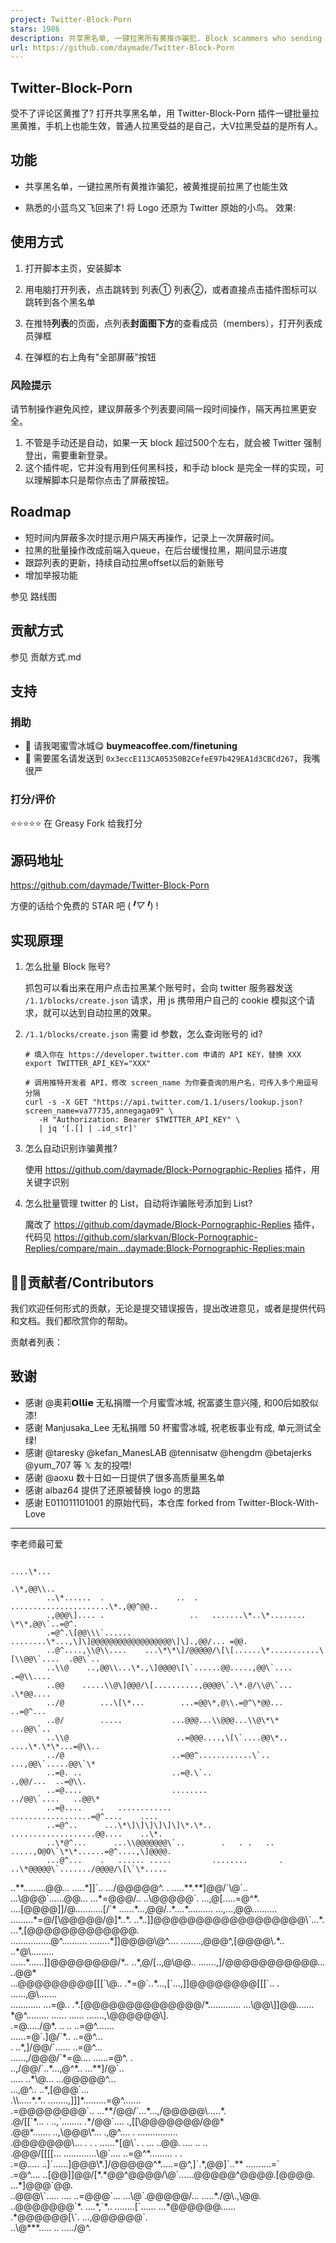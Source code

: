 ```yaml
---
project: Twitter-Block-Porn
stars: 1986
description: 共享黑名单, 一键拉黑所有黄推诈骗犯. Block scammers who sending fake porn comments, and help you improve your experience using Twitter.
url: https://github.com/daymade/Twitter-Block-Porn
---
```


Twitter-Block-Porn
------------------

受不了评论区黄推了? 打开共享黑名单，用 Twitter-Block-Porn 插件一键批量拉黑黄推，手机上也能生效，普通人拉黑受益的是自己，大V拉黑受益的是所有人。

功能
--

-   共享黑名单，一键拉黑所有黄推诈骗犯，被黄推提前拉黑了也能生效
    
-   熟悉的小蓝鸟又飞回来了! 将 Logo 还原为 Twitter 原始的小鸟。 效果:
    

使用方式
----

1.  打开脚本主页，安装脚本
    
2.  用电脑打开列表，点击跳转到 列表① 列表②，或者直接点击插件图标可以跳转到各个黑名单
    
3.  在推特**列表**的页面，点列表**封面图下方**的查看成员（members），打开列表成员弹框
    
4.  在弹框的右上角有"全部屏蔽"按钮
    

### 风险提示

请节制操作避免风控，建议屏蔽多个列表要间隔一段时间操作，隔天再拉黑更安全。

1.  不管是手动还是自动，如果一天 block 超过500个左右，就会被 Twitter 强制登出，需要重新登录。
2.  这个插件呢，它并没有用到任何黑科技，和手动 block 是完全一样的实现，可以理解脚本只是帮你点击了屏蔽按钮。

Roadmap
-------

-   短时间内屏蔽多次时提示用户隔天再操作，记录上一次屏蔽时间。
-   拉黑的批量操作改成前端入queue，在后台缓慢拉黑，期间显示进度
-   跟踪列表的更新，持续自动拉黑offset以后的新账号
-   增加举报功能

参见 路线图

贡献方式
----

参见 贡献方式.md

支持
--

### 捐助

-   💝 请我喝蜜雪冰城😋 **buymeacoffee.com/finetuning**
-   👤 需要匿名请发送到 `0x3eccE113CA05350B2CefeE97b429EA1d3CBCd267`，我嘴很严

### 打分/评价

⭐⭐⭐⭐⭐ 在 Greasy Fork 给我打分

源码地址
----

https://github.com/daymade/Twitter-Block-Porn

方便的话给个免费的 STAR 吧 (_╹▽╹_) !

实现原理
----

1.  怎么批量 Block 账号?
    
    抓包可以看出来在用户点击拉黑某个账号时，会向 twitter 服务器发送 `/1.1/blocks/create.json` 请求，用 js 携带用户自己的 cookie 模拟这个请求，就可以达到自动拉黑的效果。
    
2.  `/1.1/blocks/create.json` 需要 id 参数，怎么查询账号的 id?
    
    ```
    # 填入你在 https://developer.twitter.com 申请的 API KEY，替换 XXX
    export TWITTER_API_KEY="XXX"
    
    # 调用推特开发者 API，修改 screen_name 为你要查询的用户名，可传入多个用逗号分隔
    curl -s -X GET "https://api.twitter.com/1.1/users/lookup.json?screen_name=va77735,annegaga09" \
       -H "Authorization: Bearer $TWITTER_API_KEY" \
       | jq '[.[] | .id_str]'
    ```
    
3.  怎么自动识别诈骗黄推?
    
    使用 https://github.com/daymade/Block-Pornographic-Replies 插件，用关键字识别
    
4.  怎么批量管理 twitter 的 List，自动将诈骗账号添加到 List?
    
    魔改了 https://github.com/daymade/Block-Pornographic-Replies 插件，代码见 https://github.com/slarkvan/Block-Pornographic-Replies/compare/main...daymade:Block-Pornographic-Replies:main
    

👨‍💻贡献者/Contributors
---------------------

我们欢迎任何形式的贡献，无论是提交错误报告，提出改进意见，或者是提供代码和文档。我们都欣赏你的帮助。

贡献者列表：

致谢
--

-   感谢 @奥莉𝗢𝗹𝗹𝗶𝗲 无私捐赠一个月蜜雪冰城, 祝富婆生意兴隆, 和00后如胶似漆!
-   感谢 Manjusaka\_Lee 无私捐赠 50 杯蜜雪冰城, 祝老板事业有成, 单元测试全绿!
-   感谢 @taresky @kefan\_ManesLAB @tennisatw @hengdm @betajerks @yum\_707 等 𝕏 友的投喂!
-   感谢 @aoxu 数十日如一日提供了很多高质量黑名单
-   感谢 albaz64 提供了还原被替换 logo 的思路
-   感谢 E011011101001 的原始代码，本仓库 forked from Twitter-Block-With-Love

* * *

李老师最可爱

                                                                                                   
                                                                                                   
                                                                        ....\*...                   
                                                                        .\*,@@\\..                   
            ..\*......  .                ..  .   ......................\*.,@@^@@..                   
            .,@@@\].... .                   ..   .......\*..\*........ \*\*,@@\`..=@^.                   
            .=@^.\[@@\\\`......    ........\*...,\]\]@@@@@@@@@@@@@@@@@@\]\].,@@/... =@@.                   
            ..@^....,\\@\\....    ...\*\*\]/@@@@@/\[\[......\*...........\[\\@@\`....  .@@\`..                 
            ..\\@    ..,@@\\...\*.,\]@@@@\[\`......@@.....,@@\`....                .=@\\....               
            ..@@    .....\\@\]@@@/\[..........,@@@@\`.\*.@/\\@\`...                .\*@@....               
            ../@        ...\[\*...        ...=@@\*,@\\.=@^\*@@...                ..=@^...               
            ..@/        .....           ...@@@...\\@@@...\\@\*\*                ...@@\`..               
            ..\\@                        ..=@@@....,\[\`....@@\*..      ....\*.\*\*...=@\\..               
            ../@                        ..=@@^............\`..       ...,@@\`.....@@\`\*               
            ..=@. ..                    ..=@.\`..                    .,@@/...  ..=@\\.               
            ..=@....                    ........                  ../@@\`....   ..@@\*               
            ..=@....    .   ............                       ..................=@^....    ....   
            ..=@^..      ...\*\]\]\]\]\]\]\*.\*..                       ...................@@....    ..\*.   
            ..\*@^...      ...\\@@@@@@@\`..        .   . .   ..    .....,O@O\`\*\*......=@^....,\]@@@@.   
            ...@^...    .   ...... .....         ........       . ..\*@@@@@\`......./@@@@/\[\`\*.....   
  ..\*\*.........@@...   .....\*\]\]\`..            .../@@@@@^. .         .....\*\*.\*\*\]@@/\`\\@\`..           
 ...\\@@@\`......@@...   ...\*=@@@/..             ..\\@@@@@\`.               ...,@\[.....=@^\*.           
    ....\[@@@@\]\]/@...........\[/\`\*        ......\*...,@@/..\*....\*..........    ...,...,@@..........   
     .........\*=@/\[\\@@@@@/@\]\*..\*.       ..\*..\]\]@@@@@@@@@@@@@@@@@@\\\`...\*.    ...\*,\[@@@@@@@@@@@@@.   
................@^.......... ........\*\]\]@@@@\\@^.... ........,@@@^,\[@@@@\\.\*..      ..\*@\\.........   
 ......\*......\]\]@@@@@@@@/\*..    ..\*,@/\[..,@\\@@..    .......,\]/@@@@@@@@@@@...       ..@@\*           
...@@@@@@@@@\[\[\[\`\\@..            .\*=@\`..\*...,\[\`...,\]\]@@@@@@@@\[\[\[\`..           . ......,@\\.......    
............ ...=@..            .\*.\[@@@@@@@@@@@@@@/\*.............            ...\\@@\\\]\]@@.......    
                \*@^.........        ......  ......                            .......,\\@@@@@@\\\].   
                .=@...../@\*.         ..                                          .. ..=@^.......   
           ......=@\`.\]@/\`\*..                                                        ..=@^...       
          . ..\*,\]/@@/\`......                                                        ..=@^...       
    ......,/@@@/\`\*=@....                                                        ......=@^. .       
    ..,/@@/\`..\*...,@^\*..                                                        ...\*\*\]/@\`..        
     .....      ..\*\\@...                                                        ...@@@@@^...       
                ...,@^..                                                        ..\*,\[@@@\`...       
                   .\\\\.....\*.\*..                                ........,\]\]\]\*.........=@^.......   
                   .=@@@@@@@@\`..                                ...\*\*/@@/\`...\*...,/@@@@@\\.....\*.   
                    .@/\[\[\`\*... .            ..,\`........        .\*/@@\`....      .,\[\[\\@@@@@@@/@@\*   
                    .@@\*.......             ..,\\@@@\\\*...        .,@^....   .    ................   
                    .@@@@@@@\\...   .    . . ......\*\[@\\\`. . ... ..@@.    ....  ..            ..     
                    .@@@/\[\[\[\[...        .............\\@\`....  ..=@^\*.........               .  .   
                    .=@.....    ..\]\`......\]@@@\\\*.\]/@@@@@^\*.....=@^,\]\`.\*,@@\]\`..\*\*    ..........=\`   
                    .=@^....    ..\[@@\]\]@@/\[\*.\*@@^@@@@/\\@\`......@@@@@^@@@@.\[@@@@.    ...\*\]@@@\`@@.   
                    ..@@@\\\`.....    ....     ..=@@@\`...     ...\\@\`.@@@@@/...    .....\*./@\\.,\\@@.   
                    ..@@@@@@@\`\*.            ....\*,\`\*..      ........\[\`......    ...\*@@@@@@......   
                    .\*@@@@@@\[\\\`.                                                ...,@@@@@@\`.       
                    ..\\@\*\*\*.....                                                .. ...../@^.
